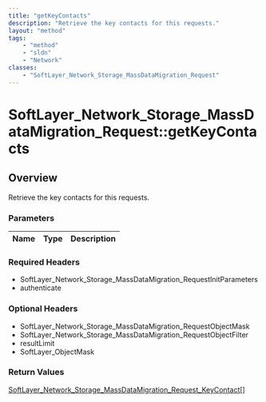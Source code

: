 ```yaml
---
title: "getKeyContacts"
description: "Retrieve the key contacts for this requests."
layout: "method"
tags:
    - "method"
    - "sldn"
    - "Network"
classes:
    - "SoftLayer_Network_Storage_MassDataMigration_Request"
---
```

# SoftLayer_Network_Storage_MassDataMigration_Request::getKeyContacts
## Overview 
Retrieve the key contacts for this requests.

### Parameters 
|Name | Type | Description |
| --- | --- | --- |


### Required Headers
* SoftLayer_Network_Storage_MassDataMigration_RequestInitParameters
* authenticate

### Optional Headers
* SoftLayer_Network_Storage_MassDataMigration_RequestObjectMask
* SoftLayer_Network_Storage_MassDataMigration_RequestObjectFilter
* resultLimit
* SoftLayer_ObjectMask

### Return Values
<a href='/reference/datatypes/SoftLayer_Network_Storage_MassDataMigration_Request_KeyContact'>SoftLayer_Network_Storage_MassDataMigration_Request_KeyContact[] </a>
